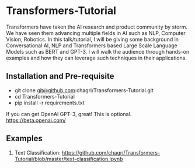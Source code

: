 # Transformers-Tutorial
Transformers have taken the AI research and product community by storm. We have seen them advancing multiple fields in AI such as NLP, Computer Vision, Robotics. In this talk/tutorial, I will be giving some background in Conversational AI, NLP and Transformers based Large Scale Language Models such as BERT and GPT-3. I will walk the audience through hands-on examples and how they can leverage such techniques in their applications.

## Installation and Pre-requisite
- git clone git@github.com:chagri/Transformers-Tutorial.git
- cd Transformers-Tutorial
- pip install -r requirements.txt

If you can get OpenAI GPT-3, great! This is optional.
https://beta.openai.com/


## Examples
1. Text Classification: https://github.com/chagri/Transformers-Tutorial/blob/master/text-classification.ipynb